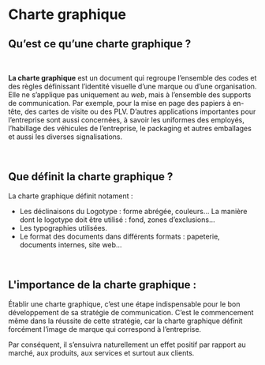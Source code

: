 # **Charte graphique**

## Qu’est ce qu’une charte graphique ? 
<br>

**La charte graphique** est un document qui regroupe l’ensemble des codes et des règles définissant l’identité visuelle d’une marque ou d’une organisation. Elle ne s’applique pas uniquement au *web*, mais à l’ensemble des supports de communication. Par exemple, pour la mise en page des papiers à en-tête, des cartes de visite ou des PLV. D’autres applications importantes pour l’entreprise sont aussi concernées, à savoir les uniformes des employés, l’habillage des véhicules de l’entreprise, le packaging et autres emballages et aussi les diverses signalisations.

<br>

## Que définit la charte graphique ?

La charte graphique définit notament :

- Les déclinaisons du Logotype : forme abrégée, couleurs…
La manière dont le logotype doit être utilisé : fond, zones d’exclusions…
- Les typographies utilisées.
- Le format des documents dans différents formats : papeterie, documents internes, site web…

<br>

## L'importance de la charte graphique : 

Établir une charte graphique, c’est une étape indispensable pour le bon développement de sa stratégie de communication. C’est le commencement même dans la réussite de cette stratégie, car la charte graphique définit forcément l’image de marque qui correspond à l’entreprise.

Par conséquent, il s’ensuivra naturellement un effet positif par rapport au marché, aux produits, aux services et surtout aux clients.
